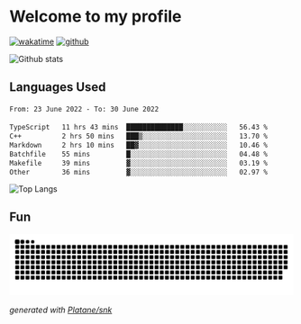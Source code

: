 # Welcome to my profile

[![wakatime](https://wakatime.com/badge/user/82c377cd-a54c-404c-b7df-177b313ca539.svg)](https://wakatime.com/@82c377cd-a54c-404c-b7df-177b313ca539)
[![github](https://img.shields.io/github/followers/xinthose?logo=github&style=plastic)](https://github.com/alanhamlett?tab=followers)

![Github stats](https://github-readme-stats.vercel.app/api?username=xinthose&show_icons=true&theme=radical&count_private=true)

## Languages Used

<!--START_SECTION:waka-->

```text
From: 23 June 2022 - To: 30 June 2022

TypeScript   11 hrs 43 mins  ██████████████░░░░░░░░░░░   56.43 %
C++          2 hrs 50 mins   ███▒░░░░░░░░░░░░░░░░░░░░░   13.70 %
Markdown     2 hrs 10 mins   ██▓░░░░░░░░░░░░░░░░░░░░░░   10.46 %
Batchfile    55 mins         █░░░░░░░░░░░░░░░░░░░░░░░░   04.48 %
Makefile     39 mins         ▓░░░░░░░░░░░░░░░░░░░░░░░░   03.19 %
Other        36 mins         ▓░░░░░░░░░░░░░░░░░░░░░░░░   02.97 %
```

<!--END_SECTION:waka-->

![Top Langs](https://github-readme-stats.vercel.app/api/top-langs/?username=xinthose)

## Fun
![github contribution grid snake animation](https://raw.githubusercontent.com/xinthose/xinthose/output/github-contribution-grid-snake.svg)

_generated with [Platane/snk](https://github.com/Platane/snk)_
